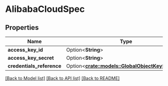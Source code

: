 # AlibabaCloudSpec

## Properties

Name | Type | Description | Notes
------------ | ------------- | ------------- | -------------
**access_key_id** | Option<**String**> |  | [optional]
**access_key_secret** | Option<**String**> |  | [optional]
**credentials_reference** | Option<[**crate::models::GlobalObjectKeySelector**](GlobalObjectKeySelector.md)> |  | [optional]

[[Back to Model list]](../README.md#documentation-for-models) [[Back to API list]](../README.md#documentation-for-api-endpoints) [[Back to README]](../README.md)


